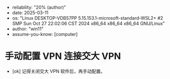 - reliability: "20% (author)"
- date: 2025-03-11
- os: "Linux DESKTOP-VDB57PP 5.15.153.1-microsoft-standard-WSL2+ #2 SMP Sun Oct 27 22:02:06 CST 2024 x86_64 x86_64 x86_64 GNU/Linux"
- author: "win11"
- assume-you-know: [computer]

# 手动配置 VPN 连接交大 VPN

- [ok] 记得关闭交大 VPN 软件后，再手动配置。

